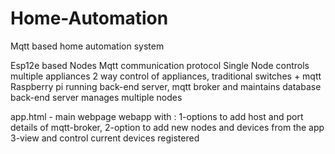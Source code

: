 # Home-Automation
Mqtt based home automation system 

Esp12e based Nodes
Mqtt communication protocol
Single Node controls multiple appliances
2 way control of appliances, traditional switches + mqtt
Raspberry pi running back-end server, mqtt broker and maintains database
back-end server manages multiple nodes

app.html - main webpage
webapp with :
1-options to add host and port details of mqtt-broker,
2-option to add new nodes and devices from the app 
3-view and control current devices registered 
